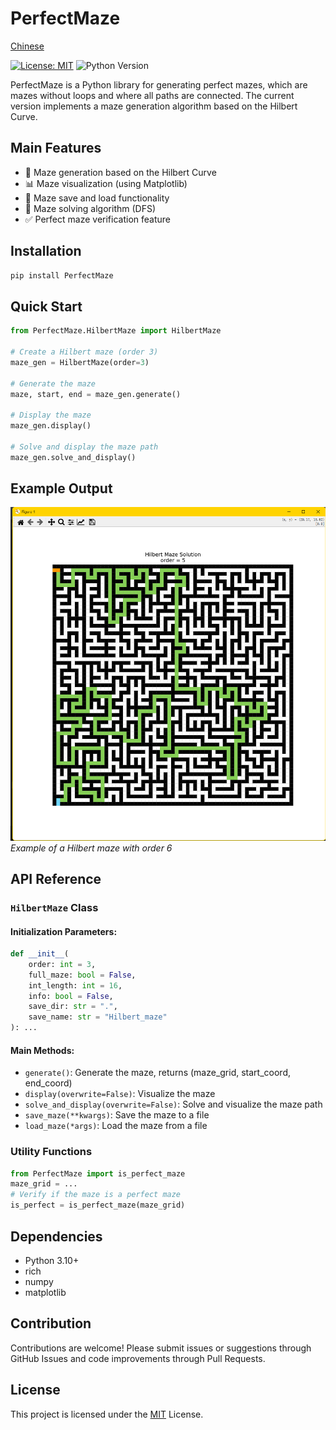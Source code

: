 # PerfectMaze

[Chinese](https://github.com/starwindv/PerfectMaze/blob/main/readme_cn.md)

[![License: MIT](https://img.shields.io/badge/License-MIT-yellow.svg)](https://github.com/starwindv/PerfectMaze/blob/main/LICENSE)
![Python Version](https://img.shields.io/badge/python-3.10+-orange)

PerfectMaze is a Python library for generating perfect mazes, which are mazes without loops and where all paths are connected. The current version implements a maze generation algorithm based on the Hilbert Curve.

## Main Features

- 🧩 Maze generation based on the Hilbert Curve
- 📊 Maze visualization (using Matplotlib)
- 💾 Maze save and load functionality
- 🧭 Maze solving algorithm (DFS)
- ✅ Perfect maze verification feature

## Installation

```bash
pip install PerfectMaze
```

## Quick Start

```python
from PerfectMaze.HilbertMaze import HilbertMaze

# Create a Hilbert maze (order 3)
maze_gen = HilbertMaze(order=3)

# Generate the maze
maze, start, end = maze_gen.generate()

# Display the maze
maze_gen.display()

# Solve and display the maze path
maze_gen.solve_and_display()
```

## Example Output

![Hilbert Maze](https://raw.githubusercontent.com/StarWindv/PerfectMaze/refs/heads/main/assets/order6_1.png)
*Example of a Hilbert maze with order 6*

## API Reference

### `HilbertMaze` Class

#### Initialization Parameters:
```python
def __init__(
    order: int = 3,
    full_maze: bool = False,
    int_length: int = 16,
    info: bool = False,
    save_dir: str = ".",
    save_name: str = "Hilbert_maze"
): ...
```

#### Main Methods:
- `generate()`: Generate the maze, returns (maze_grid, start_coord, end_coord)
- `display(overwrite=False)`: Visualize the maze
- `solve_and_display(overwrite=False)`: Solve and visualize the maze path
- `save_maze(**kwargs)`: Save the maze to a file
- `load_maze(*args)`: Load the maze from a file

### Utility Functions
```python
from PerfectMaze import is_perfect_maze
maze_grid = ...
# Verify if the maze is a perfect maze
is_perfect = is_perfect_maze(maze_grid)
```

## Dependencies

- Python 3.10+
- rich
- numpy
- matplotlib

## Contribution

Contributions are welcome! Please submit issues or suggestions through GitHub Issues and code improvements through Pull Requests.

## License

This project is licensed under the [MIT](https://github.com/starwindv/PerfectMaze/blob/main/LICENSE) License.
